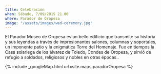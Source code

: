```yaml
---
title: Celebración
when: Sábado, 7/09/2019 21.00
where: Parador de Oropesa
image: "/assets/images/wed-ceremony.jpg"
---
```


El Parador Museo de Oropesa es un bello edificio que transmite su historia y sus leyendas
a través de impresionantes salones, columnas y soportales, un imponente patio y la enigmática Torre del Homenaje. Fue en tiempos la Casa
solariega de los álvarez de Toledo, Condes de Oropesa, y sirvió de refugio a
soldados, religiosos y nobles en otras épocas..

{% include _googleMap.html url=site.maps.paradorOropesa %}